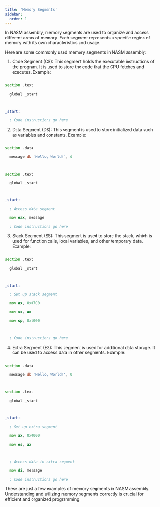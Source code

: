 ```yaml
---
title: 'Memory Segments'
sidebar:
  order: 1
---
```


 



In NASM assembly, memory segments are used to organize and access different areas of memory. Each segment represents a specific region of memory with its own characteristics and usage.



Here are some commonly used memory segments in NASM assembly:



1. Code Segment (CS): This segment holds the executable instructions of the program. It is used to store the code that the CPU fetches and executes. Example:



```asm

section .text

  global _start



_start:

  ; Code instructions go here

```



2. Data Segment (DS): This segment is used to store initialized data such as variables and constants. Example:



```asm

section .data

  message db 'Hello, World!', 0



section .text

  global _start



_start:

  ; Access data segment

  mov eax, message

  ; Code instructions go here

```



3. Stack Segment (SS): This segment is used to store the stack, which is used for function calls, local variables, and other temporary data. Example:



```asm

section .text

  global _start



_start:

  ; Set up stack segment

  mov ax, 0x07C0

  mov ss, ax

  mov sp, 0x1000



  ; Code instructions go here

```



4. Extra Segment (ES): This segment is used for additional data storage. It can be used to access data in other segments. Example:



```asm

section .data

  message db 'Hello, World!', 0



section .text

  global _start



_start:

  ; Set up extra segment

  mov ax, 0x0000

  mov es, ax



  ; Access data in extra segment

  mov di, message

  ; Code instructions go here

```



These are just a few examples of memory segments in NASM assembly. Understanding and utilizing memory segments correctly is crucial for efficient and organized programming.

